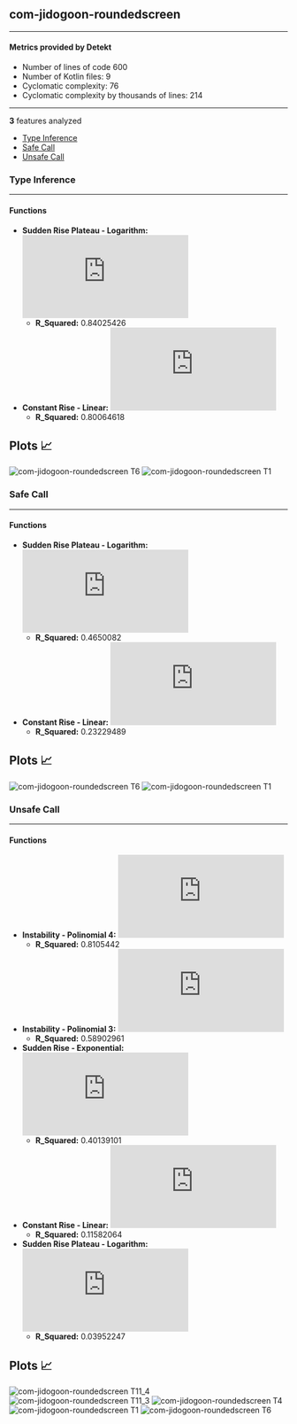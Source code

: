 ## com-jidogoon-roundedscreen
----
#### Metrics provided by Detekt
* Number of lines of code 600
* Number of Kotlin files: 9
* Cyclomatic complexity: 76
* Cyclomatic complexity by thousands of lines: 214 

----
**3** features analyzed

*	<a href="#type_inference">Type Inference</a> 
*	<a href="#safe_call">Safe Call</a> 
*	<a href="#unsafe_call">Unsafe Call</a> 


### <a name="type_inference">Type Inference</a>
----
#### Functions
* **Sudden Rise Plateau - Logarithm:** ![equation](http://latex.codecogs.com/svg.latex?9.838851%5Clog_%7B3.052038%7D%28x%29%20&plus;%2026.742818)
    * **R_Squared:** 0.84025426
* **Constant Rise - Linear:** ![equation](http://latex.codecogs.com/svg.latex?1.235088x%20&plus;%2032.649123)
    * **R_Squared:** 0.80064618

**Plots** :chart_with_upwards_trend:
-----

![com-jidogoon-roundedscreen T6](../plots/com-jidogoon-roundedscreen_type_inference_T6.png)
![com-jidogoon-roundedscreen T1](../plots/com-jidogoon-roundedscreen_type_inference_T1.png)
### <a name="safe_call">Safe Call</a>
----
#### Functions
* **Sudden Rise Plateau - Logarithm:** ![equation](http://latex.codecogs.com/svg.latex?14.630738%5Clog_%7B3.337089%7D%28x%29%20&plus;%200.0)
    * **R_Squared:** 0.4650082
* **Constant Rise - Linear:** ![equation](http://latex.codecogs.com/svg.latex?1.065217x%20&plus;%2014.391304)
    * **R_Squared:** 0.23229489

**Plots** :chart_with_upwards_trend:
-----

![com-jidogoon-roundedscreen T6](../plots/com-jidogoon-roundedscreen_safe_call_T6.png)
![com-jidogoon-roundedscreen T1](../plots/com-jidogoon-roundedscreen_safe_call_T1.png)
### <a name="unsafe_call">Unsafe Call</a>
----
#### Functions
* **Instability - Polinomial 4:** ![equation](http://latex.codecogs.com/svg.latex?-0.000827x%5E4%20&plus;%200.035805x%5E3%20&plus;-0.491548x%5E2%20&plus;%202.312894x%20&plus;%203.693498)
    * **R_Squared:** 0.8105442
* **Instability - Polinomial 3:** ![equation](http://latex.codecogs.com/svg.latex?('0.002744x%5E3%20&plus;-0.05881x%5E2%20&plus;%200.270231x%20&plus;%206.202786',))
    * **R_Squared:** 0.58902961
* **Sudden Rise - Exponential:** ![equation](http://latex.codecogs.com/svg.latex?16.629639x%5E%7B1.468013%7D%20&plus;%206.063826)
    * **R_Squared:** 0.40139101
* **Constant Rise - Linear:** ![equation](http://latex.codecogs.com/svg.latex?0.064912x%20&plus;%205.824561)
    * **R_Squared:** 0.11582064
* **Sudden Rise Plateau - Logarithm:** ![equation](http://latex.codecogs.com/svg.latex?0.487563%5Clog_%7B6.328286%7D%28x%29%20&plus;%205.926534)
    * **R_Squared:** 0.03952247

**Plots** :chart_with_upwards_trend:
-----

![com-jidogoon-roundedscreen T11_4](../plots/com-jidogoon-roundedscreen_unsafe_call_T11_4.png)
![com-jidogoon-roundedscreen T11_3](../plots/com-jidogoon-roundedscreen_unsafe_call_T11_3.png)
![com-jidogoon-roundedscreen T4](../plots/com-jidogoon-roundedscreen_unsafe_call_T4.png)
![com-jidogoon-roundedscreen T1](../plots/com-jidogoon-roundedscreen_unsafe_call_T1.png)
![com-jidogoon-roundedscreen T6](../plots/com-jidogoon-roundedscreen_unsafe_call_T6.png)

